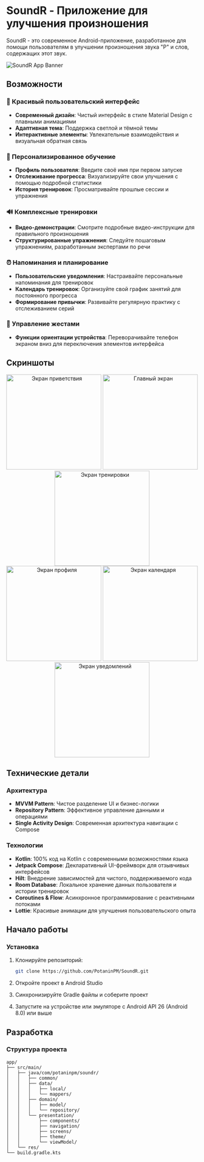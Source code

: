 # SoundR - Приложение для улучшения произношения

SoundR - это современное Android-приложение, разработанное для помощи пользователям в улучшении произношения звука "Р" и слов, содержащих этот звук.

![SoundR App Banner](screenshots/banner.png)

## Возможности

### 📱 Красивый пользовательский интерфейс
- **Современный дизайн**: Чистый интерфейс в стиле Material Design с плавными анимациями
- **Адаптивная тема**: Поддержка светлой и тёмной темы
- **Интерактивные элементы**: Увлекательные взаимодействия и визуальная обратная связь

### 🎯 Персонализированное обучение
- **Профиль пользователя**: Введите своё имя при первом запуске
- **Отслеживание прогресса**: Визуализируйте свои улучшения с помощью подробной статистики
- **История тренировок**: Просматривайте прошлые сессии и упражнения

### 🔊 Комплексные тренировки
- **Видео-демонстрации**: Смотрите подробные видео-инструкции для правильного произношения
- **Структурированные упражнения**: Следуйте пошаговым упражнениям, разработанным экспертами по речи

### ⏰ Напоминания и планирование
- **Пользовательские уведомления**: Настраивайте персональные напоминания для тренировок
- **Календарь тренировок**: Организуйте свой график занятий для постоянного прогресса
- **Формирование привычки**: Развивайте регулярную практику с отслеживанием серий

### 🔄 Управление жестами
- **Функции ориентации устройства**: Переворачивайте телефон экраном вниз для переключения элементов интерфейса

## Скриншоты

<div align="center">
  <img src="screenshots/welcome_screen.png" alt="Экран приветствия" width="250"/>
  <img src="screenshots/home_screen.png" alt="Главный экран" width="250"/>
  <img src="screenshots/training_screen.png" alt="Экран тренировки" width="250"/>
</div>

<div align="center">
  <img src="screenshots/profile_screen.png" alt="Экран профиля" width="250"/>
  <img src="screenshots/calendar_screen.png" alt="Экран календаря" width="250"/>
  <img src="screenshots/notifications_screen.png" alt="Экран уведомлений" width="250"/>
</div>

## Технические детали

### Архитектура
- **MVVM Pattern**: Чистое разделение UI и бизнес-логики
- **Repository Pattern**: Эффективное управление данными и операциями
- **Single Activity Design**: Современная архитектура навигации с Compose

### Технологии
- **Kotlin**: 100% код на Kotlin с современными возможностями языка
- **Jetpack Compose**: Декларативный UI-фреймворк для отзывчивых интерфейсов
- **Hilt**: Внедрение зависимостей для чистого, поддерживаемого кода
- **Room Database**: Локальное хранение данных пользователя и истории тренировок
- **Coroutines & Flow**: Асинхронное программирование с реактивными потоками
- **Lottie**: Красивые анимации для улучшения пользовательского опыта

## Начало работы

### Установка
1. Клонируйте репозиторий:
   ```bash
   git clone https://github.com/PotaninPM/SoundR.git
   ```

2. Откройте проект в Android Studio

3. Синхронизируйте Gradle файлы и соберите проект

4. Запустите на устройстве или эмуляторе с Android API 26 (Android 8.0) или выше

## Разработка

### Структура проекта
```
app/
├── src/main/
│   ├── java/com/potaninpm/soundr/
│   │   ├── common/            
│   │   ├── data/              
│   │   │   ├── local/         
│   │   │   └── mappers/       
│   │   ├── domain/            
│   │   │   ├── model/         
│   │   │   └── repository/    
│   │   └── presentation/      
│   │       ├── components/    
│   │       ├── navigation/    
│   │       ├── screens/       
│   │       ├── theme/         
│   │       └── viewModel/     
│   └── res/                   
└── build.gradle.kts           
```
